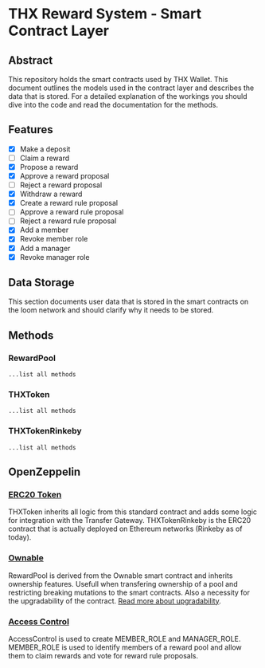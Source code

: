 # THX Reward System - Smart Contract Layer

## Abstract

This repository holds the smart contracts used by THX Wallet. This document outlines the models used in the contract layer and describes the data that is stored. For a detailed explanation of the workings you should dive into the code and read the documentation for the methods.

## Features

-   [x] Make a deposit
-   [ ] Claim a reward
-   [x] Propose a reward
-   [x] Approve a reward proposal
-   [ ] Reject a reward proposal
-   [x] Withdraw a reward
-   [x] Create a reward rule proposal
-   [ ] Approve a reward rule proposal
-   [ ] Reject a reward rule proposal
-   [x] Add a member
-   [x] Revoke member role
-   [x] Add a manager
-   [x] Revoke manager role

## Data Storage

This section documents user data that is stored in the smart contracts on the loom network and should clarify why it needs to be stored.

## Methods

### RewardPool

```
...list all methods
```

### THXToken

```
...list all methods
```

### THXTokenRinkeby

```
...list all methods

```

## OpenZeppelin

### [ERC20 Token](https://docs.openzeppelin.com/contracts/3.x/erc20)

THXToken inherits all logic from this standard contract and adds some logic for integration with the Transfer Gateway. THXTokenRinkeby is the ERC20 contract that is actually deployed on Ethereum networks (Rinkeby as of today).

### [Ownable](https://docs.openzeppelin.com/contracts/3.x/access-control)

RewardPool is derived from the Ownable smart contract and inherits ownership features. Usefull when transfering ownership of a pool and restricting breaking mutations to the smart contracts. Also a necessity for the upgradability of the contract. [Read more about upgradability](#Upgrades).

### [Access Control](https://docs.openzeppelin.com/contracts/3.x/access-control)

AccessControl is used to create MEMBER_ROLE and MANAGER_ROLE. MEMBER_ROLE is used to identify members of a reward pool and allow them to claim rewards and vote for reward rule proposals.
